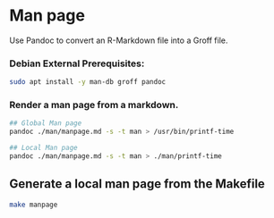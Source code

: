 # Man page

Use Pandoc to convert an R-Markdown file into a Groff file.

### Debian External Prerequisites:

```sh
sudo apt install -y man-db groff pandoc
```

### Render a man page from a markdown.

```sh
## Global Man page
pandoc ./man/manpage.md -s -t man > /usr/bin/printf-time

## Local Man page
pandoc ./man/manpage.md -s -t man > ./man/printf-time
```


## Generate a local man page from the Makefile

```sh
make manpage
```
